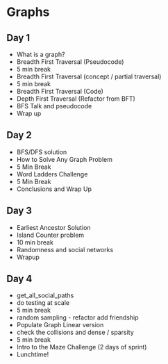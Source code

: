 # Graphs

## Day 1

- What is a graph?
- Breadth First Traversal (Pseudocode)
- 5 min break
- Breadth First Traversal (concept / partial traversal)
- 5 min break
- Breadth First Traversal (Code)
- Depth First Traversal (Refactor from BFT)
- BFS Talk and pseudocode
- Wrap up

## Day 2

- BFS/DFS solution
- How to Solve Any Graph Problem
- 5 Min Break
- Word Ladders Challenge
- 5 Min Break
- Conclusions and Wrap Up

## Day 3

- Earliest Ancestor Solution
- Island Counter problem
- 10 min break
- Randomness and social networks
- Wrapup

## Day 4

- get_all_social_paths
- do testing at scale
- 5 min break
- random sampling - refactor add friendship
- Populate Graph Linear version
- check the collisions and dense / sparsity
- 5 min break
- Intro to the Maze Challenge (2 days of sprint)
- Lunchtime!
